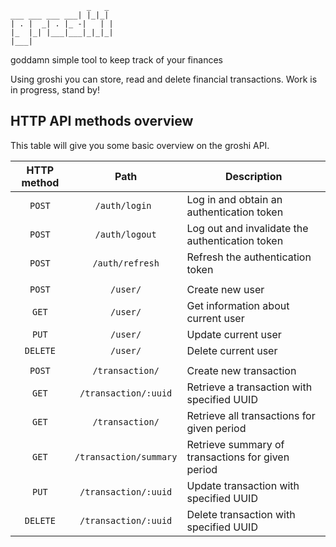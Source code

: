 ```
                 _   _
___ ___ ___ ___| |_|_|
| . |  _| . |_ -|   | |
|_  |_| |___|___|_|_|_|
|___|
```

goddamn simple tool to keep track of your finances

Using groshi you can store, read and delete financial transactions.
Work is in progress, stand by!

## HTTP API methods overview
This table will give you some basic overview on the groshi API.

|        **HTTP method**         |        **Path**        | **Description**                                   |
|:------------------------------:|:----------------------:|---------------------------------------------------|
|             `POST`             |     `/auth/login `     | Log in and obtain an authentication token         |
|             `POST`             |     `/auth/logout`     | Log out and invalidate the authentication token   |
|             `POST`             |    `/auth/refresh`     | Refresh the authentication token                  |
|                                |                        |                                                   |
|             `POST`             |        `/user/`        | Create new user                                   |
|             `GET`              |        `/user/`        | Get information about current user                |
|             `PUT`              |        `/user/`        | Update current user                               |
|            `DELETE`            |        `/user/`        | Delete current user                               |
|                                |                        |                                                   |
|             `POST`             |    `/transaction/`     | Create new transaction                            |
|             `GET`              |  `/transaction/:uuid`  | Retrieve a transaction with specified UUID        |
|             `GET`              |    `/transaction/`     | Retrieve all transactions for given period        |
|             `GET`              | `/transaction/summary` | Retrieve summary of transactions for given period |
|             `PUT`              |  `/transaction/:uuid`  | Update transaction with specified UUID            |
|            `DELETE`            |  `/transaction/:uuid`  | Delete transaction with specified UUID            |
